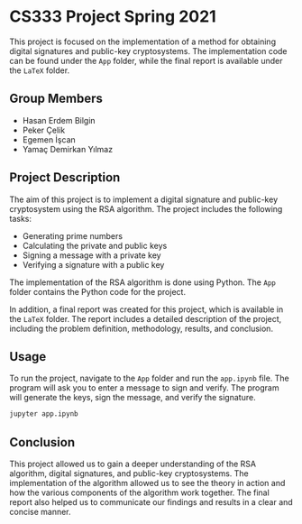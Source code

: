 # CS333 Project Spring 2021

This project is focused on the implementation of a method for obtaining digital signatures and public-key cryptosystems. The implementation code can be found under the `App` folder, while the final report is available under the `LaTeX` folder.

## Group Members
* Hasan Erdem Bilgin
* Peker Çelik
* Egemen İşcan
* Yamaç Demirkan Yılmaz

## Project Description
The aim of this project is to implement a digital signature and public-key cryptosystem using the RSA algorithm. The project includes the following tasks:

* Generating prime numbers
* Calculating the private and public keys
* Signing a message with a private key
* Verifying a signature with a public key

The implementation of the RSA algorithm is done using Python. The `App` folder contains the Python code for the project.

In addition, a final report was created for this project, which is available in the `LaTeX` folder. The report includes a detailed description of the project, including the problem definition, methodology, results, and conclusion.

## Usage
To run the project, navigate to the `App` folder and run the `app.ipynb` file. The program will ask you to enter a message to sign and verify. The program will generate the keys, sign the message, and verify the signature.

```bash
jupyter app.ipynb
```

## Conclusion
This project allowed us to gain a deeper understanding of the RSA algorithm, digital signatures, and public-key cryptosystems. The implementation of the algorithm allowed us to see the theory in action and how the various components of the algorithm work together. The final report also helped us to communicate our findings and results in a clear and concise manner.
